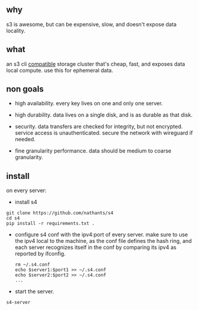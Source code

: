 ## why

s3 is awesome, but can be expensive, slow, and doesn't expose data locality.

## what

an s3 cli [compatible](https://github.com/nathants/s4/blob/master/tests/test_server.py) storage cluster that's cheap, fast, and exposes data local compute. use this for ephemeral data.

## non goals

- high availability. every key lives on one and only one server.

- high durability. data lives on a single disk, and is as durable as that disk.

- security. data transfers are checked for integrity, but not encrypted. service access is unauthenticated. secure the network with wireguard if needed.

- fine granularity performance. data should be medium to coarse granularity.

## install

on every server:

- install s4
```
git clone https://github.com/nathants/s4
cd s4
pip install -r requirements.txt .
```

- configure s4 conf with the ipv4:port of every server. make sure to use the ipv4 local to the machine, as the conf file defines the hash ring, and each server recognizes itself in the conf by comparing its ipv4 as reported by ifconfig.
   ```
   rm ~/.s4.conf
   echo $server1:$port1 >> ~/.s4.conf
   echo $server2:$port2 >> ~/.s4.conf
   ...
   ```

- start the server.

`s4-server`
